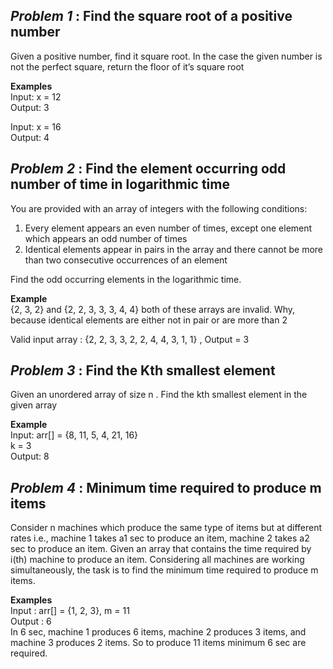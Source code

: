 ## _Problem 1_ : Find the square root of a positive number
Given a positive number, find it square root. In the case the given number is not the perfect square, return the floor of it’s square root  

__Examples__  
Input:  x = 12  
Output: 3  
  
Input:  x = 16  
Output: 4  

## _Problem 2_  : Find the element occurring odd number of time in logarithmic time
You are provided with an array of integers with the following conditions:  
1. Every element appears an even number of times, except one element which appears an odd number of times  
2. Identical elements appear in pairs in the array and there cannot be more than two consecutive occurrences of an element  

Find the odd occurring elements in the logarithmic time.  

__Example__  
{2, 3, 2} and {2, 2, 3, 3, 3, 4, 4} both of these arrays are invalid. Why, because identical elements are either not in pair or are more than 2  

Valid input array : {2, 2, 3, 3, 2, 2, 4, 4, 3, 1, 1} , Output = 3   

## _Problem 3_ : Find the Kth smallest element  
Given an unordered array of size n . Find the kth smallest element in the given array  

__Example__  
Input: arr[] = {8, 11, 5, 4, 21, 16}  
k = 3  
Output: 8  

## _Problem 4_ : Minimum time required to produce m items
Consider n machines which produce the same type of items but at different rates i.e., machine 1 takes a1 sec to produce an item, machine 2 takes a2 sec to produce an item. Given an array that contains the time required by i(th) machine to produce an item. Considering all machines are working simultaneously, the task is to find the minimum time required to produce m items.  

__Examples__  
Input : arr[] = {1, 2, 3}, m = 11  
Output : 6  
In 6 sec, machine 1 produces 6 items, machine 2 produces 3 items, and machine 3 produces 2 items. So to produce 11 items minimum 6 sec are required.